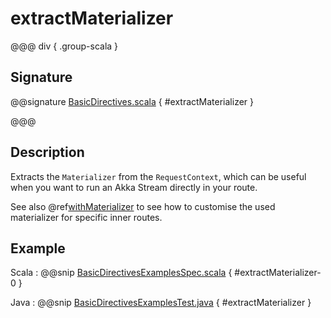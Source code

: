 # extractMaterializer

@@@ div { .group-scala }

## Signature

@@signature [BasicDirectives.scala]($akka-http$/akka-http/src/main/scala/akka/http/scaladsl/server/directives/BasicDirectives.scala) { #extractMaterializer }

@@@

## Description

Extracts the `Materializer` from the `RequestContext`, which can be useful when you want to run an
Akka Stream directly in your route.

See also @ref[withMaterializer](withMaterializer.md) to see how to customise the used materializer for specific inner routes.

## Example

Scala
:  @@snip [BasicDirectivesExamplesSpec.scala]($test$/scala/docs/http/scaladsl/server/directives/BasicDirectivesExamplesSpec.scala) { #extractMaterializer-0 }

Java
:  @@snip [BasicDirectivesExamplesTest.java]($test$/java/docs/http/javadsl/server/directives/BasicDirectivesExamplesTest.java) { #extractMaterializer }
